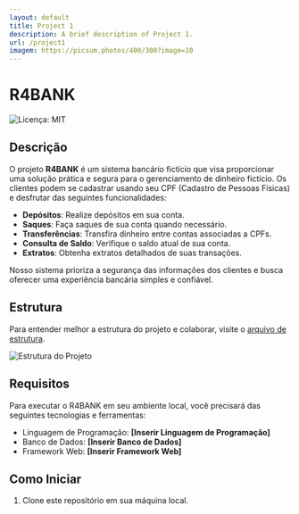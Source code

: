 ```yaml
---
layout: default
title: Project 1
description: A brief description of Project 1.
url: /project1
imagem: https://picsum.photos/400/300?image=10
---
```


# R4BANK

![Licença: MIT](https://img.shields.io/static/v1?label=license&message=MIT&color=green&style=flat-square)

## Descrição

O projeto **R4BANK** é um sistema bancário fictício que visa proporcionar uma solução prática e segura para o gerenciamento de dinheiro fictício. Os clientes podem se cadastrar usando seu CPF (Cadastro de Pessoas Físicas) e desfrutar das seguintes funcionalidades:

- **Depósitos**: Realize depósitos em sua conta.
- **Saques**: Faça saques de sua conta quando necessário.
- **Transferências**: Transfira dinheiro entre contas associadas a CPFs.
- **Consulta de Saldo**: Verifique o saldo atual de sua conta.
- **Extratos**: Obtenha extratos detalhados de suas transações.

Nosso sistema prioriza a segurança das informações dos clientes e busca oferecer uma experiência bancária simples e confiável.

## Estrutura

Para entender melhor a estrutura do projeto e colaborar, visite o [arquivo de estrutura](./STRUCTURE.md).

![Estrutura do Projeto](https://cdn.discordapp.com/attachments/604498055969898497/1158486099866427575/Mind_Maps.jpg?ex=651c6bc1&is=651b1a41&hm=37ac4f85eb0d3235275fb8f45b67cef71f73ed51472a87be5e47652c1f505717&)

## Requisitos

Para executar o R4BANK em seu ambiente local, você precisará das seguintes tecnologias e ferramentas:

- Linguagem de Programação: **[Inserir Linguagem de Programação]**
- Banco de Dados: **[Inserir Banco de Dados]**
- Framework Web: **[Inserir Framework Web]**

## Como Iniciar

1. Clone este repositório em sua máquina local.

